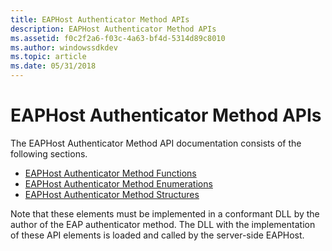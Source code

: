 ```yaml
---
title: EAPHost Authenticator Method APIs
description: EAPHost Authenticator Method APIs
ms.assetid: f0c2f2a6-f03c-4a63-bf4d-5314d89c8010
ms.author: windowssdkdev
ms.topic: article
ms.date: 05/31/2018
---
```


# EAPHost Authenticator Method APIs

The EAPHost Authenticator Method API documentation consists of the following sections.

-   [EAPHost Authenticator Method Functions](eap-host-authenticator-method-functions.md)
-   [EAPHost Authenticator Method Enumerations](eap-host-authenticator-method-enumerations.md)
-   [EAPHost Authenticator Method Structures](eap-host-authenticator-method-structures.md)

Note that these elements must be implemented in a conformant DLL by the author of the EAP authenticator method. The DLL with the implementation of these API elements is loaded and called by the server-side EAPHost.

 

 




